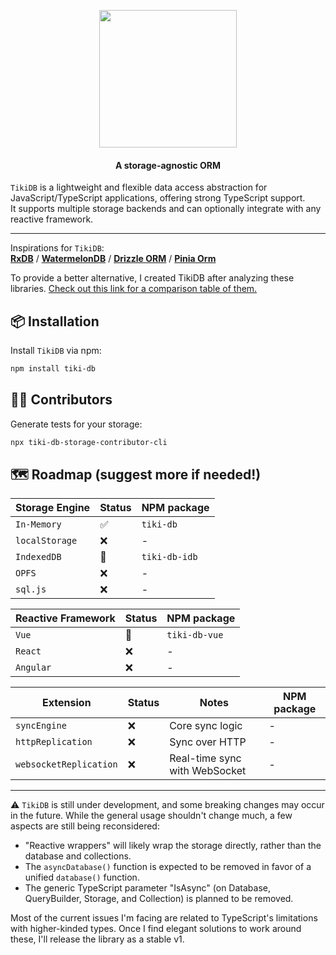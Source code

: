 <p align="center">
    <img src="./tiki-db.png" width="220">
</p>
<h4 align="center">
  A storage-agnostic ORM 
</h4>

`TikiDB` is a lightweight and flexible data access abstraction for JavaScript/TypeScript applications, offering strong TypeScript support. <br/>
It supports multiple storage backends and can optionally integrate with any reactive framework.

---

Inspirations for `TikiDB`: <br />
**[RxDB](https://github.com/pubkey/rxdb)** /
**[WatermelonDB](https://github.com/Nozbe/WatermelonDB)** /
**[Drizzle ORM](https://github.com/drizzle-team/drizzle-orm)** /
**[Pinia Orm](https://github.com/codedredd/pinia-orm)**

To provide a better alternative, I created TikiDB after analyzing these libraries.
[Check out this link for a comparison table of them.](https://github.com/etienne1698/tiki-db/blob/main/feature-comparison.md)


## 📦 Installation

Install `TikiDB` via npm:

```sh
npm install tiki-db
```

## 🧑‍💻 Contributors

Generate tests for your storage:

```sh
npx tiki-db-storage-contributor-cli
```

## 🗺️ Roadmap (suggest more if needed!)

| Storage Engine | Status | NPM package   |
| -------------- | ------ | ------------- |
| `In-Memory`    | ✅     | `tiki-db`     |
| `localStorage` | ❌     | -             |
| `IndexedDB`    | 🚧     | `tiki-db-idb` |
| `OPFS`         | ❌     | -             |
| `sql.js`       | ❌     | -             |

| Reactive Framework | Status | NPM package   |
| ------------------ | ------ | ------------- |
| `Vue`              | 🚧     | `tiki-db-vue` |
| `React`            | ❌     | -             |
| `Angular`          | ❌     | -             |

| Extension              | Status | Notes                         | NPM package |
| ---------------------- | ------ | ----------------------------- | ----------- |
| `syncEngine`           | ❌     | Core sync logic               | -           |
| `httpReplication`      | ❌     | Sync over HTTP                | -           |
| `websocketReplication` | ❌     | Real-time sync with WebSocket | -           |


---

⚠️ `TikiDB` is still under development, and some breaking changes may occur in the future. While the general usage shouldn't change much, a few aspects are still being reconsidered:

- "Reactive wrappers" will likely wrap the storage directly, rather than the database and collections.
- The `asyncDatabase()` function is expected to be removed in favor of a unified `database()` function.
- The generic TypeScript parameter "IsAsync" (on Database, QueryBuilder, Storage, and Collection) is planned to be removed.

Most of the current issues I'm facing are related to TypeScript's limitations with higher-kinded types. Once I find elegant solutions to work around these, I'll release the library as a stable v1.